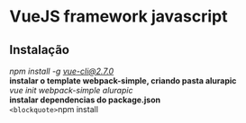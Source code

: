 # VueJS framework javascript
## Instalação
*npm install -g vue-cli@2.7.0*<br>
<b>instalar o template webpack-simple, criando pasta alurapic</b><br>
*vue init webpack-simple alurapic*<br>
<b>instalar dependencias do package.json</b><br>
`<blockquote>`npm install

